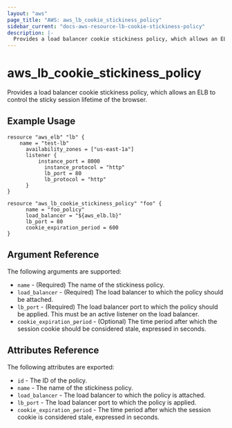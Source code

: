 ```yaml
---
layout: "aws"
page_title: "AWS: aws_lb_cookie_stickiness_policy"
sidebar_current: "docs-aws-resource-lb-cookie-stickiness-policy"
description: |-
  Provides a load balancer cookie stickiness policy, which allows an ELB to control the sticky session lifetime of the browser.
---
```


# aws\_lb\_cookie\_stickiness\_policy

Provides a load balancer cookie stickiness policy, which allows an ELB to control the sticky session lifetime of the browser.

## Example Usage

```
resource "aws_elb" "lb" {
    name = "test-lb"
	  availability_zones = ["us-east-1a"]
	  listener {
	      instance_port = 8000
		    instance_protocol = "http"
		    lb_port = 80
		    lb_protocol = "http"
	  }
}

resource "aws_lb_cookie_stickiness_policy" "foo" {
	  name = "foo_policy"
	  load_balancer = "${aws_elb.lb}"
	  lb_port = 80
	  cookie_expiration_period = 600
}
```

## Argument Reference

The following arguments are supported:

* `name` - (Required) The name of the stickiness policy.
* `load_balancer` - (Required) The load balancer to which the policy
  should be attached.
* `lb_port` - (Required) The load balancer port to which the policy
  should be applied. This must be an active listener on the load
balancer.
* `cookie_expiration_period` - (Optional) The time period after which
  the session cookie should be considered stale, expressed in seconds.

## Attributes Reference

The following attributes are exported:

* `id` - The ID of the policy.
* `name` - The name of the stickiness policy.
* `load_balancer` - The load balancer to which the policy is attached.
* `lb_port` - The load balancer port to which the policy is applied.
* `cookie_expiration_period` - The time period after which the session cookie is considered stale, expressed in seconds.

